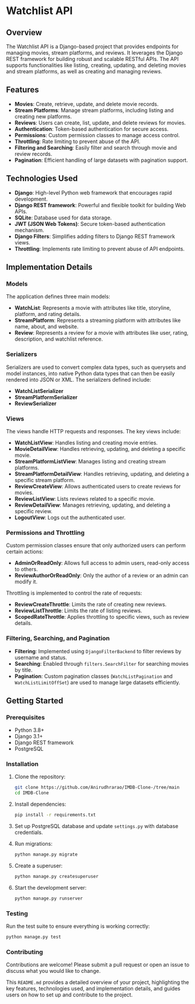 # Watchlist API

## Overview

The Watchlist API is a Django-based project that provides endpoints for managing movies, stream platforms, and reviews. It leverages the Django REST framework for building robust and scalable RESTful APIs. The API supports functionalities like listing, creating, updating, and deleting movies and stream platforms, as well as creating and managing reviews.

## Features

- **Movies**: Create, retrieve, update, and delete movie records.
- **Stream Platforms**: Manage stream platforms, including listing and creating new platforms.
- **Reviews**: Users can create, list, update, and delete reviews for movies.
- **Authentication**: Token-based authentication for secure access.
- **Permissions**: Custom permission classes to manage access control.
- **Throttling**: Rate limiting to prevent abuse of the API.
- **Filtering and Searching**: Easily filter and search through movie and review records.
- **Pagination**: Efficient handling of large datasets with pagination support.

## Technologies Used

- **Django**: High-level Python web framework that encourages rapid development.
- **Django REST framework**: Powerful and flexible toolkit for building Web APIs.
- **SQLite**: Database used for data storage.
- **JWT (JSON Web Tokens)**: Secure token-based authentication mechanism.
- **Django Filters**: Simplifies adding filters to Django REST framework views.
- **Throttling**: Implements rate limiting to prevent abuse of API endpoints.

## Implementation Details

### Models

The application defines three main models:

- **WatchList**: Represents a movie with attributes like title, storyline, platform, and rating details.
- **StreamPlatform**: Represents a streaming platform with attributes like name, about, and website.
- **Review**: Represents a review for a movie with attributes like user, rating, description, and watchlist reference.

### Serializers

Serializers are used to convert complex data types, such as querysets and model instances, into native Python data types that can then be easily rendered into JSON or XML. The serializers defined include:

- **WatchListSerializer**
- **StreamPlatformSerializer**
- **ReviewSerializer**

### Views

The views handle HTTP requests and responses. The key views include:

- **WatchListView**: Handles listing and creating movie entries.
- **MovieDetailView**: Handles retrieving, updating, and deleting a specific movie.
- **StreamPlatformListView**: Manages listing and creating stream platforms.
- **StreamPlatformDetailView**: Handles retrieving, updating, and deleting a specific stream platform.
- **ReviewCreateView**: Allows authenticated users to create reviews for movies.
- **ReviewListView**: Lists reviews related to a specific movie.
- **ReviewDetailView**: Manages retrieving, updating, and deleting a specific review.
- **LogoutView**: Logs out the authenticated user.

### Permissions and Throttling

Custom permission classes ensure that only authorized users can perform certain actions:

- **AdminOrReadOnly**: Allows full access to admin users, read-only access to others.
- **ReviewAuthorOrReadOnly**: Only the author of a review or an admin can modify it.

Throttling is implemented to control the rate of requests:

- **ReviewCreateThrottle**: Limits the rate of creating new reviews.
- **ReviewListThrottle**: Limits the rate of listing reviews.
- **ScopedRateThrottle**: Applies throttling to specific views, such as review details.

### Filtering, Searching, and Pagination

- **Filtering**: Implemented using `DjangoFilterBackend` to filter reviews by username and status.
- **Searching**: Enabled through `filters.SearchFilter` for searching movies by title.
- **Pagination**: Custom pagination classes (`WatchListPagination` and `WatchListLimitOffSet`) are used to manage large datasets efficiently.

## Getting Started

### Prerequisites

- Python 3.8+
- Django 3.1+
- Django REST framework
- PostgreSQL

### Installation

1. Clone the repository:
    ```bash
    git clone https://github.com/Anirudhrarao/IMDB-Clone-/tree/main
    cd IMDB-Clone
    ```

2. Install dependencies:
    ```bash
    pip install -r requirements.txt
    ```

3. Set up PostgreSQL database and update `settings.py` with database credentials.

4. Run migrations:
    ```bash
    python manage.py migrate
    ```

5. Create a superuser:
    ```bash
    python manage.py createsuperuser
    ```

6. Start the development server:
    ```bash
    python manage.py runserver
    ```

### Testing

Run the test suite to ensure everything is working correctly:
```bash
python manage.py test
```


### Contributing
Contributions are welcome! Please submit a pull request or open an issue to discuss what you would like to change.


This `README.md` provides a detailed overview of your project, highlighting the key features, technologies used, and implementation details, and guides users on how to set up and contribute to the project.
